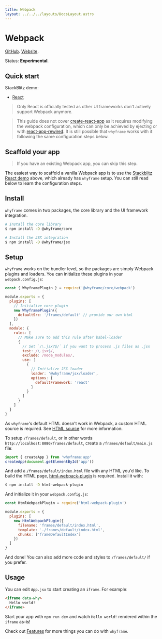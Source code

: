 ```yaml
---
title: Webpack
layout: ../../../layouts/DocsLayout.astro
---
```


# Webpack

[GitHub](https://github.com/webpack/webpack). [Website](https://webpack.js.org).

Status: **Experimental**.

## Quick start

StackBlitz demo:

- [React](/new/webpack-react)

> Only React is officially tested as other UI frameworks don't actively support Webpack anymore.

> This guide does not cover [create-react-app](https://create-react-app.dev) as it requires modifying the webpack configuration, which can only be achieved by ejecting or with [react-app-rewired](https://github.com/timarney/react-app-rewired). It is still possible that `whyframe` works with it following the same configuration steps below.

## Scaffold your app

> If you have an existing Webpack app, you can skip this step.

The easiest way to scaffold a vanilla Webpack app is to use the [Stackblitz React demo](/new/webpack-react) above, which already has `whyframe` setup. You can still read below to learn the configuration steps.

## Install

`whyframe` comes in two packages, the core library and the UI framework integration.

```bash
# Install the core library
$ npm install -D @whyframe/core

# Install the JSX integration
$ npm install -D @whyframe/jsx
```

## Setup

`whyframe` works on the bundler level, so the packages are simply Webpack plugins and loaders. You can initialize these plugins in your `webpack.config.js`:

```js
const { WhyframePlugin } = require('@whyframe/core/webpack')

module.exports = {
  plugins: [
    // Initialize core plugin
    new WhyframePlugin({
      defaultSrc: '/frames/default' // provide our own html
    })
  ],
  module: {
    rules: [
      // Make sure to add this rule after babel-loader
      {
        // Set `/\.jsx?$/` if you want to process .js files as .jsx
        test: /\.jsx$/,
        exclude: /node_modules/,
        use: [
          {
            // Initialize JSX loader
            loader: '@whyframe/jsx/loader',
            options: {
              defaultFramework: 'react'
            }
          }
        ]
      }
    ]
  }
}
```

As `whyframe`'s default HTML doesn't work in Webpack, a custom HTML source is required. See [HTML source](/docs/features#html-source) for more information.

To setup `/frames/default`, or in other words `http://localhost:8080/frames/default`, create a `/frames/default/main.js` file:

```js
import { createApp } from 'whyframe:app'
createApp(document.getElementById('app'))
```

And add a `/frames/default/index.html` file with any HTML you'd like. To build the HTML page, [html-webpack-plugin](https://github.com/jantimon/html-webpack-plugin) is required. Install it with:

```bash
$ npm install -D html-webpack-plugin
```

And initialize it in your `webpack.config.js`:

```js
const HtmlWebpackPlugin = require('html-webpack-plugin')

module.exports = {
  plugins: [
    new HtmlWebpackPlugin({
      filename: 'frames/default/index.html',
      template: './frames/default/index.html',
      chunks: ['frameDefaultIndex']
    })
  ]
}
```

And done! You can also add more code and styles to `/frames/default/` if you prefer.

## Usage

You can edit `App.jsx` to start creating an `iframe`. For example:

<!-- prettier-ignore -->
```html
<iframe data-why>
  Hello world!
</iframe>
```

Start your app with `npm run dev` and watch `Hello world!` rendered within the `iframe` as-is!

Check out [Features](/docs/features) for more things you can do with `whyframe`.
